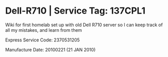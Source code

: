 # Dell-R710 | Service Tag: 137CPL1

Wiki for first homelab set up with old Dell R710 server so I can keep track of all my mistakes, and learn from them

Express Service Code: 2370531205

Manufacture Date: 20100221 (21 JAN 2010)




